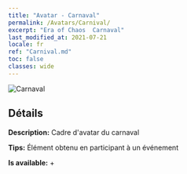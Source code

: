 ```yaml
---
title: "Avatar - Carnaval"
permalink: /Avatars/Carnival/
excerpt: "Era of Chaos  Carnaval"
last_modified_at: 2021-07-21
locale: fr
ref: "Carnival.md"
toc: false
classes: wide
---
```

 ![Carnaval](/images/a/avatarFrame_95.png)

## Détails

 **Description:** Cadre d'avatar du carnaval 

 **Tips:** Élément obtenu en participant à un événement 

 **Is available:**  + 

